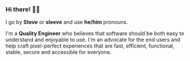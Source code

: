 ### Hi there! 👋🏼

I go by **Steve** or **sleeve** and use **he/him** pronouns.

I'm a **Quality Engineer** who believes that software should be both easy to understand and enjoyable to use. I'm an advocate for the end users and help craft pixel-perfect experiences that are fast, efficient, functional, stable, secure and accessible for everyone.
